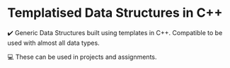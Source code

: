 # Templatised Data Structures in C++ 
✔️ Generic Data Structures built using templates in  C++. Compatible to be used with almost all data types. 

💻 These can be used in projects and assignments. 
